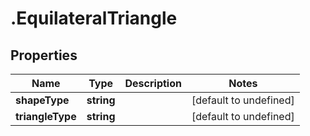 # .EquilateralTriangle

## Properties

|Name | Type | Description | Notes|
|------------ | ------------- | ------------- | -------------|
|**shapeType** | **string** |  | [default to undefined]|
|**triangleType** | **string** |  | [default to undefined]|



